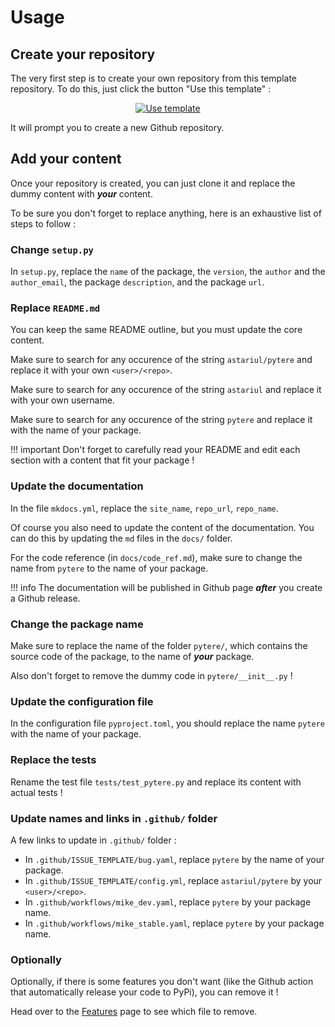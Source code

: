 # Usage

## Create your repository

The very first step is to create your own repository from this template repository. To do this, just click the button "Use this template" :

<p align="center">
  <a href="https://github.com/astariul/pytere/generate"><img src="https://img.shields.io/badge/%20-Use%20this%20template-green?style=for-the-badge&color=347d39" alt="Use template" /></a>
</p>

It will prompt you to create a new Github repository.

## Add your content

Once your repository is created, you can just clone it and replace the dummy content with ***your*** content.

To be sure you don't forget to replace anything, here is an exhaustive list of steps to follow :

### Change `setup.py`

In `setup.py`, replace the `name` of the package, the `version`, the `author` and the `author_email`, the package `description`, and the package `url`.

### Replace `README.md`

You can keep the same README outline, but you must update the core content.

Make sure to search for any occurence of the string `astariul/pytere` and replace it with your own `<user>/<repo>`.

Make sure to search for any occurence of the string `astariul` and replace it with your own username.

Make sure to search for any occurence of the string `pytere` and replace it with the name of your package.

!!! important
    Don't forget to carefully read your README and edit each section with a content that fit your package !

### Update the documentation

In the file `mkdocs.yml`, replace the `site_name`, `repo_url`, `repo_name`.

Of course you also need to update the content of the documentation. You can do this by updating the `md` files in the `docs/` folder.

For the code reference (in `docs/code_ref.md`), make sure to change the name from `pytere` to the name of your package.

!!! info
    The documentation will be published in Github page ***after*** you create a Github release.

### Change the package name

Make sure to replace the name of the folder `pytere/`, which contains the source code of the package, to the name of ***your*** package.

Also don't forget to remove the dummy code in `pytere/__init__.py` !

### Update the configuration file

In the configuration file `pyproject.toml`, you should replace the name `pytere` with the name of your package.

### Replace the tests

Rename the test file `tests/test_pytere.py` and replace its content with actual tests !

### Update names and links in `.github/` folder

A few links to update in `.github/` folder :

* In `.github/ISSUE_TEMPLATE/bug.yaml`, replace `pytere` by the name of your package.
* In `.github/ISSUE_TEMPLATE/config.yml`, replace `astariul/pytere` by your `<user>/<repo>`.
* In `.github/workflows/mike_dev.yaml`, replace `pytere` by your package name.
* In `.github/workflows/mike_stable.yaml`, replace `pytere` by your package name.

### Optionally

Optionally, if there is some features you don't want (like the Github action that automatically release your code to PyPi), you can remove it !

Head over to the [Features](features.md) page to see which file to remove.
